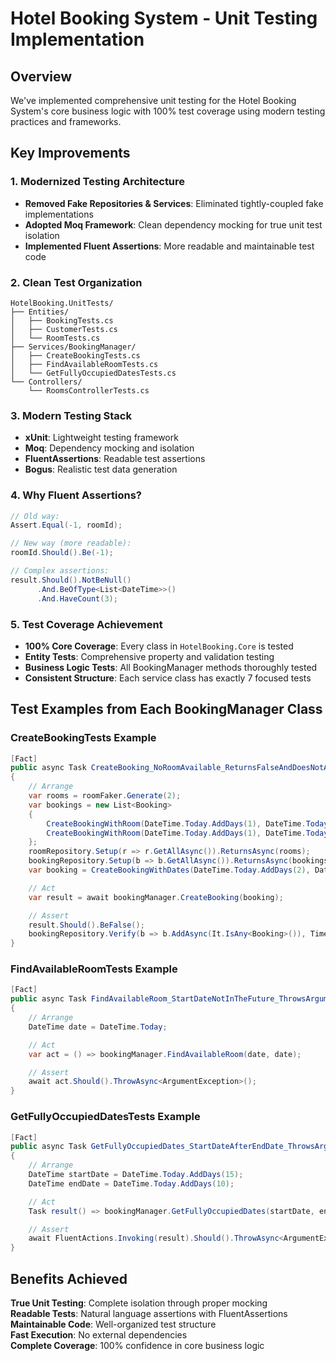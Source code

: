 # Hotel Booking System - Unit Testing Implementation

## Overview
We've implemented comprehensive unit testing for the Hotel Booking System's core business logic with 100% test coverage using modern testing practices and frameworks.

## Key Improvements

### 1. Modernized Testing Architecture
- **Removed Fake Repositories & Services**: Eliminated tightly-coupled fake implementations
- **Adopted Moq Framework**: Clean dependency mocking for true unit test isolation
- **Implemented Fluent Assertions**: More readable and maintainable test code

### 2. Clean Test Organization
```
HotelBooking.UnitTests/
├── Entities/                    
│   ├── BookingTests.cs         
│   ├── CustomerTests.cs        
│   └── RoomTests.cs            
├── Services/BookingManager/     
│   ├── CreateBookingTests.cs       
│   ├── FindAvailableRoomTests.cs     
│   └── GetFullyOccupiedDatesTests.cs 
└── Controllers/               
    └── RoomsControllerTests.cs
```

### 3. Modern Testing Stack
- **xUnit**: Lightweight testing framework
- **Moq**: Dependency mocking and isolation
- **FluentAssertions**: Readable test assertions
- **Bogus**: Realistic test data generation

### 4. Why Fluent Assertions?
```csharp
// Old way:
Assert.Equal(-1, roomId);

// New way (more readable):
roomId.Should().Be(-1);

// Complex assertions:
result.Should().NotBeNull()
      .And.BeOfType<List<DateTime>>()
      .And.HaveCount(3);
```

### 5. Test Coverage Achievement
- **100% Core Coverage**: Every class in `HotelBooking.Core` is tested
- **Entity Tests**: Comprehensive property and validation testing
- **Business Logic Tests**: All BookingManager methods thoroughly tested
- **Consistent Structure**: Each service class has exactly 7 focused tests

## Test Examples from Each BookingManager Class

### CreateBookingTests Example
```csharp
[Fact]
public async Task CreateBooking_NoRoomAvailable_ReturnsFalseAndDoesNotAddBooking()
{
    // Arrange
    var rooms = roomFaker.Generate(2);
    var bookings = new List<Booking>
    {
        CreateBookingWithRoom(DateTime.Today.AddDays(1), DateTime.Today.AddDays(3), rooms[0].Id),
        CreateBookingWithRoom(DateTime.Today.AddDays(1), DateTime.Today.AddDays(3), rooms[1].Id)
    };
    roomRepository.Setup(r => r.GetAllAsync()).ReturnsAsync(rooms);
    bookingRepository.Setup(b => b.GetAllAsync()).ReturnsAsync(bookings);
    var booking = CreateBookingWithDates(DateTime.Today.AddDays(2), DateTime.Today.AddDays(2));

    // Act
    var result = await bookingManager.CreateBooking(booking);

    // Assert
    result.Should().BeFalse();
    bookingRepository.Verify(b => b.AddAsync(It.IsAny<Booking>()), Times.Never);
}
```

### FindAvailableRoomTests Example
```csharp
[Fact]
public async Task FindAvailableRoom_StartDateNotInTheFuture_ThrowsArgumentException()
{
    // Arrange
    DateTime date = DateTime.Today;

    // Act
    var act = () => bookingManager.FindAvailableRoom(date, date);

    // Assert
    await act.Should().ThrowAsync<ArgumentException>();
}
```

### GetFullyOccupiedDatesTests Example
```csharp
[Fact]
public async Task GetFullyOccupiedDates_StartDateAfterEndDate_ThrowsArgumentException()
{
    // Arrange
    DateTime startDate = DateTime.Today.AddDays(15);
    DateTime endDate = DateTime.Today.AddDays(10);

    // Act
    Task result() => bookingManager.GetFullyOccupiedDates(startDate, endDate);

    // Assert
    await FluentActions.Invoking(result).Should().ThrowAsync<ArgumentException>();
}
```

## Benefits Achieved
**True Unit Testing**: Complete isolation through proper mocking  
**Readable Tests**: Natural language assertions with FluentAssertions  
**Maintainable Code**: Well-organized test structure  
**Fast Execution**: No external dependencies  
**Complete Coverage**: 100% confidence in core business logic
